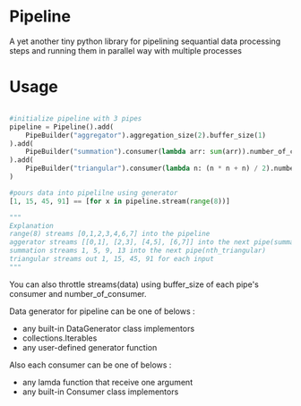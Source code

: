 # Pipeline
A yet another tiny python library for pipelining sequantial data processing steps and running them in parallel way with multiple processes

# Usage
```python

#initialize pipeline with 3 pipes
pipeline = Pipeline().add(
    PipeBuilder("aggregator").aggregation_size(2).buffer_size(1)
).add(
    PipeBuilder("summation").consumer(lambda arr: sum(arr)).number_of_consumer(3).buffer_size(1)
).add(
    PipeBuilder("triangular").consumer(lambda n: (n * n + n) / 2).number_of_consumer(5).buffer_size(1)
)

#pours data into pipelilne using generator
[1, 15, 45, 91] == [for x in pipeline.stream(range(8))]

"""
Explanation
range(8) streams [0,1,2,3,4,6,7] into the pipeline
aggerator streams [[0,1], [2,3], [4,5], [6,7]] into the next pipe(summation)
summation streams 1, 5, 9, 13 into the next pipe(nth_triangular)
triangular streams out 1, 15, 45, 91 for each input
"""
```  

You can also throttle streams(data) using buffer_size of each pipe's consumer and number_of_consumer.

Data generator for pipeline can be one of belows :

* any built-in DataGenerator class implementors
* collections.Iterables
* any user-defined generator function

Also each consumer can be one of belows :
* any lamda function that receive one argument
* any built-in Consumer class implementors
